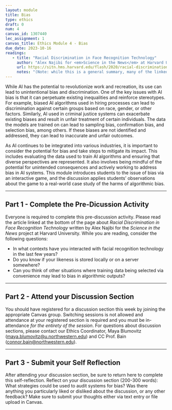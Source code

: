 ```yaml
---
layout: module
title: Bias
type: ethics
draft: 0
num: 4
canvas_id: 1307440
lec_assignment: 1
canvas_title: Ethics Module 4 - Bias
due_date: 2023-10-16
readings:
   - title: "Racial Discrimination in Face Recognition Technology"
     author: "Alex Najibi for <em>Science in the News</em> at Harvard University."
     url: https://sitn.hms.harvard.edu/flash/2020/racial-discrimination-in-face-recognition-technology/
     notes: "(Note: while this is a general summary, many of the linked studies dive much deeper into the issues.)"
---
```


While AI has the potential to revolutionize work and recreation, its use can lead to unintentional bias and discrimination. One of the key issues with AI bias is that it can perpetuate existing inequalities and reinforce stereotypes. For example, biased AI algorithms used in hiring processes can lead to discrimination against certain groups based on race, gender, or other factors. Similarly, AI used in criminal justice systems can exacerbate existing biases and result in unfair treatment of certain individuals. The data the models are trained on can lead to sampling bias, confirmation bias, and selection bias, among others. If these biases are not identified and addressed, they can lead to inaccurate and unfair outcomes.

As AI continues to be integrated into various industries, it is important to consider the potential for bias and take steps to mitigate its impact. This includes evaluating the data used to train AI algorithms and ensuring that diverse perspectives are represented. It also involves being mindful of the potential for unintended consequences and actively working to address bias in AI systems. This module introduces students to the issue of bias via an interactive game, and the discussion applies students’ observations about the game to a real-world case study of the harms of algorithmic bias.

* * *

## Part 1 - Complete the Pre-Dicussion Activity

Everyone is required to complete this pre-discussion activity. Please read the article linked at the bottom of the page about _Racial Discrimination in Face Recognition Technology_ written by Alex Najibi for the _Science in the News_ project at Harvard University. While you are reading, consider the following questions:

* In what contexts have you interacted with facial recognition technology in the last few years?
* Do you know if your likeness is stored locally or on a server somewhere?
* Can you think of other situations where training data being selected via convenience may lead to bias in algorithmic outputs?

* * *

## Part 2 - Attend your Discussion Section

You should have registered for a discussion section this week by joining the appropriate Canvas group. Switching sessions is not allowed and attendance at your registered section is required and you must be in-attendance _for the entirety of the session_. For questions about discussion sections, please contact our Ethics Coordinator, Maya Blumovitz (<maya.blumovitz@u.northwestern.edu>) and CC Prof. Bain (<connor.bain@northwestern.edu>).

* * *

## Part 3 - Submit your Self Reflection

After attending your discussion section, be sure to return here to complete this self-reflection. Reflect on your discussion section (200-300 words): What strategies could be used to audit systems for bias? Was there anything you particularly liked or disliked about the discussion, or any other feedback? Make sure to submit your thoughts either via text entry or file upload in Canvas.